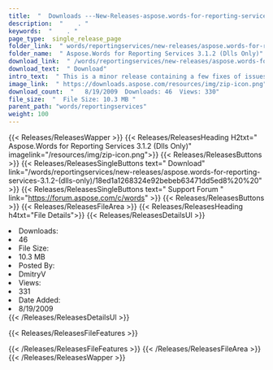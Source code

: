 ```yaml
---
title:  "  Downloads ---New-Releases-aspose.words-for-reporting-services-3.1.2-(dlls-only) . " 
description:  "    . " 
keywords:  "    . " 
page_type:  single_release_page
folder_link:  " words/reportingservices/new-releases/aspose.words-for-reporting-services-3.1.2-(dlls-only)/"
folder_name:  " Aspose.Words for Reporting Services 3.1.2 (Dlls Only)"
download_link:  " /words/reportingservices/new-releases/aspose.words-for-reporting-services-3.1.2-(dlls-only)/18ed1a1268324e92bebeb63471dd5ed8"
download_text:  " Download"
intro_text:  " This is a minor release containing a few fixes of issues reported by our custome..."
image_link:  " https://downloads.aspose.com/resources/img/zip-icon.png"
download_count:  "   8/19/2009  Downloads: 46  Views: 330"
file_size:  "  File Size: 10.3 MB "
parent_path: "words/reportingservices"
weight: 100 
---
```


{{< Releases/ReleasesWapper >}}
  {{< Releases/ReleasesHeading H2txt=" Aspose.Words for Reporting Services 3.1.2 (Dlls Only)" imagelink="/resources/img/zip-icon.png">}}
  {{< Releases/ReleasesButtons >}}
    {{< Releases/ReleasesSingleButtons text=" Download" link="/words/reportingservices/new-releases/aspose.words-for-reporting-services-3.1.2-(dlls-only)/18ed1a1268324e92bebeb63471dd5ed8%20%20" >}}
    {{< Releases/ReleasesSingleButtons text=" Support Forum " link="https://forum.aspose.com/c/words" >}}
  {{< Releases/ReleasesButtons >}}
  {{< Releases/ReleasesFileArea >}}
    {{< Releases/ReleasesHeading h4txt="File Details">}}
    {{< Releases/ReleasesDetailsUl >}}
             <li>Downloads:</li><li>46</li><li>File Size:</li><li>10.3 MB</li><li>Posted By:</li><li>DmitryV</li><li>Views:</li><li>331</li><li>Date Added:</li><li>8/19/2009</li>
    {{< /Releases/ReleasesDetailsUl >}}

  {{< Releases/ReleasesFileFeatures >}}
      
  {{< /Releases/ReleasesFileFeatures >}}
 {{< /Releases/ReleasesFileArea >}}
{{< /Releases/ReleasesWapper >}}


